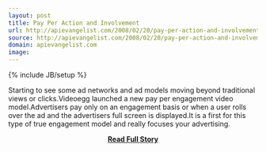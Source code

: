 ```yaml
---
layout: post
title: Pay Per Action and Involvement
url: http://apievangelist.com/2008/02/20/pay-per-action-and-involvement/
source: http://apievangelist.com/2008/02/20/pay-per-action-and-involvement/
domain: apievangelist.com
image: 
---
```

{% include JB/setup %}<p>Starting to see some ad networks and ad models moving beyond traditional views or clicks.Videoegg launched a new pay per engagement video model.Advertisers pay only on an engagement basis or when a user rolls over the ad and the advertisers full screen is displayed.It is a first for this type of true engagement model and really focuses your advertising.</p>
<center><p><a href="http://apievangelist.com/2008/02/20/pay-per-action-and-involvement/" style='padding:25px; font-sze:18px; font-weight: bold;'>Read Full Story</a></p></center>
